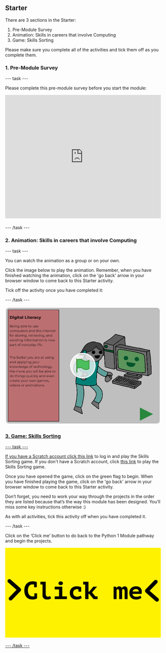 ## Starter

There are 3 sections in the Starter:
1. Pre-Module Survey
2. Animation: Skills in careers that involve Computing
3. Game: Skills Sorting

Please make sure you complete all of the activities and tick them off as you complete them.

### 1. Pre-Module Survey

--- task ---

Please complete this pre-module survey before you start the module:

<iframe id="ss-embed-frame-734054" onload="window.scrollTo(0, document.getElementById('ss-embed-frame-734054').offsetTop);" src="https://www.smartsurvey.co.uk/s/HLWGD/" style="width:100%;height:400px;border:0px;padding-bottom:4px;" frameborder="0"><a href="https://www.smartsurvey.co.uk/s/HLWGD/">Please take our survey</a></iframe>

--- /task ---

### 2. Animation: Skills in careers that involve Computing

--- task ---

You can watch the animation as a group or on your own. 

Click the image below to play the animation. Remember, when you have finished watching the animation, click on the 'go back' arrow in your browser window to come back to this Starter activity. 

Tick off the activity once you have completed it:

--- /task ---

<a href="https://scratch.mit.edu/projects/325793079">
<img src="images/animation.png">

### 3. Game: Skills Sorting

--- task ---

If you have a Scratch account click [this link](https://scratch.mit.edu/projects/326271720/) to log in and play the Skills Sorting game. If you don't have a Scratch account, click [this link](https://scratch.mit.edu/projects/326271944) to play the Skills Sorting game.

Once you have opened the game, click on the green flag to begin. When you have finished playing the game, click on the 'go back' arrow in your browser window to come back to this Starter activity.

Don’t forget, you need to work your way through the projects in the order they are listed because that’s the way this module has been designed. You’ll miss some key instructions otherwise :) 

As with all activities, tick this activity off when you have completed it.

--- /task ---

Click on the ‘Click me’ button to do back to the Python 1 Module pathway and begin the projects.

<a href="https://codeclub.org/en/projects-cc">
<img src="images/Clickme.png">


--- /task ---
